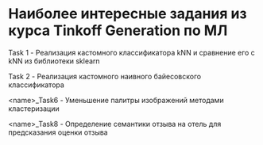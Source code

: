 # Наиболее интересные задания из курса Tinkoff Generation по МЛ

Task 1 - Реализация кастомного классификатора kNN и сравнение его с kNN из библиотеки sklearn 

Task 2 - Реализация кастомного наивного байесовского классификатора 

\<name>_Task6 - Уменьшение палитры изображений методами кластеризации

\<name>_Task8 - Определение семантики отзыва на отель для предсказания оценки отзыва
